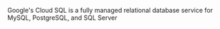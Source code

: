 Google's Cloud SQL is a fully managed relational database service for MySQL, PostgreSQL, and SQL Server
